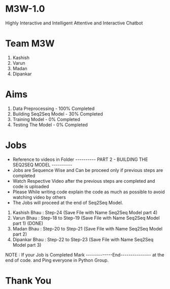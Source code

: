 # M3W-1.0
Highly Interactive and Intelligent Attentive and Interactive Chatbot

# Team M3W
1. Kashish
2. Varun
3. Madan
4. Dipankar

# Aims
1. Data Preprocessing - 100% Completed
2. Building Seq2Seq Model - 30% Completed
3. Training Model - 0% Completed
4. Testing The Model - 0% Completed


# Jobs

* Reference to videos in Folder   ---------- PART 2 - BUILDING THE SEQ2SEQ MODEL ----------
* Jobs are Sequence Wise and Can be proceed only if previous steps are completed
* Watch Respective Video after the previous steps are completed and code is uploaded 
* Please While writing code explain the code as much as possible to avoid watching video by others
* The Jobs will proceed at the end of Seq2Seq Model.

1. Kashish Bhau  :  Step-24              (Save File with Name Seq2Seq Model part 4) 
2. Varun Bhau    :  Step-18 to Step-19   (Save File with Name Seq2Seq Model part 1) (DONE)
3. Madan Bhau    :  Step-20 to Step-21   (Save File with Name Seq2Seq Model part 2) 
4. Dipankar Bhau :  Step-22 to Step-23   (Save File with Name Seq2Seq Model part 3) 

NOTE : If your Job is Completed Mark -------------End--------------- at the end of code.
       and Ping everyone in Python Group.

# Thank You
